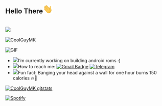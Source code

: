 <h2>Hello There<img src="https://raw.githubusercontent.com/ABSphreak/ABSphreak/master/gifs/Hi.gif" width="30px"></h2><br>

<img align='center' src='https://user-images.githubusercontent.com/5713670/87202985-820dcb80-c2b6-11ea-9f56-7ec461c497c3.gif' width='180"'>

<img align="center" src="https://komarev.com/ghpvc/?username=CoolGuyMK&style=plastic&" alt="CoolGuyMK" /><br>

<img align="center" alt="GIF" src="https://i.pinimg.com/originals/e4/26/70/e426702edf874b181aced1e2fa5c6cde.gif" /><br>

-  <img src="https://media.giphy.com/media/gicLJtvYJlEh0LSdCl/giphy.gif" width="30px">I’m currently working on building android roms :)
- <img src="https://media.giphy.com/media/ObNTw8Uzwy6KQ/giphy.gif" width="30px">How to reach me: [![Gmail Badge](https://img.shields.io/badge/-coolguymk1@gmail.com-c14438?style=flat-square&logo=Gmail&logoColor=white&link=mailto:mailharshkhatri@gmail.com)](mailto:coolguymk1@gmail.com) <a href="https://t.me/SILENT_KILLER404"><img src="https://img.shields.io/badge/Telegram--_.svg?style=social&logo=telegram" alt="Telegram"></a>
- <img src="https://camo.githubusercontent.com/6fd36e6e6a68c74fd765aac4eb68cc3c8da05e9e2bac5937a6f70d257bcd6178/68747470733a2f2f692e70696e696d672e636f6d2f6f726967696e616c732f32352f64322f35342f32356432353464663233366336313330366263656238366466356636373166312e676966" width="45px">Fun fact: Banging your head against a wall for one hour burns 150 calories 🔥🤯

[![CoolGuyMK gitstats](https://github-readme-stats.vercel.app/api?username=CoolGuyMK&layout=compact&theme=radical&show_icons=true&count_private=true&border_radius=24)](https://github.com/CoolGuyMK)<br>


[![Spotify](https://coolguymk.vercel.app/api/spotify)](https://open.spotify.com/user/qersw6bp8qbz8fck81n2vrdt4)
